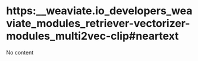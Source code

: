 # https:\_\_weaviate.io_developers_weaviate_modules_retriever-vectorizer-modules_multi2vec-clip#neartext

No content
